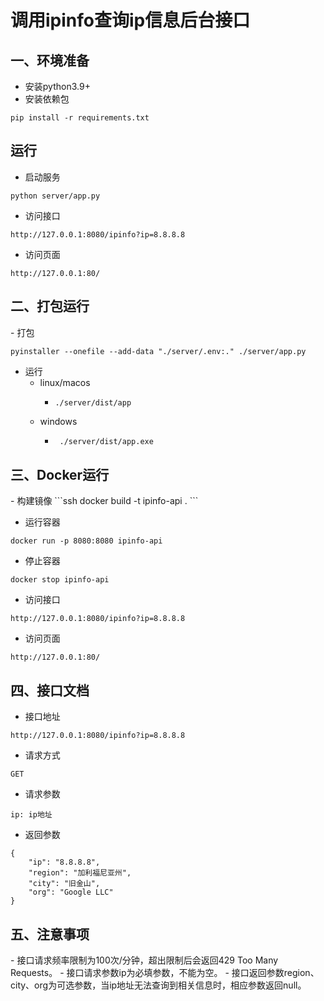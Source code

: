 <h1 >调用ipinfo查询ip信息后台接口</h1>
<h2>一、环境准备</h2>

- 安装python3.9+
- 安装依赖包
```ssh
pip install -r requirements.txt
```
## 运行
- 启动服务
```ssh
python server/app.py
```
- 访问接口
```ssh
http://127.0.0.1:8080/ipinfo?ip=8.8.8.8
```
- 访问页面
```ssh
http://127.0.0.1:80/
```
<h2>二、打包运行</h2>
- 打包

```ssh
pyinstaller --onefile --add-data "./server/.env:." ./server/app.py
```
- 运行
  - linux/macos
    - ```ssh
      ./server/dist/app
      ```
  - windows
    - ```cmd
       ./server/dist/app.exe
      ```
      
<h2>三、Docker运行</h2>
- 构建镜像
```ssh
docker build -t ipinfo-api .
```

- 运行容器
```ssh
docker run -p 8080:8080 ipinfo-api
``` 
- 停止容器
```ssh
docker stop ipinfo-api
```

- 访问接口  
```ssh        
http://127.0.0.1:8080/ipinfo?ip=8.8.8.8
```
- 访问页面
```ssh
http://127.0.0.1:80/
```
<h2>四、接口文档</h2>

- 接口地址

```ssh        
http://127.0.0.1:8080/ipinfo?ip=8.8.8.8   
```

- 请求方式
```ssh
GET
```

- 请求参数

```ssh
ip: ip地址
```
- 返回参数

```ssh
{
    "ip": "8.8.8.8",
    "region": "加利福尼亚州",
    "city": "旧金山",
    "org": "Google LLC"
} 
```

<h2>五、注意事项</h2>        
- 接口请求频率限制为100次/分钟，超出限制后会返回429 Too Many Requests。
- 接口请求参数ip为必填参数，不能为空。
  - 接口返回参数region、city、org为可选参数，当ip地址无法查询到相关信息时，相应参数返回null。    